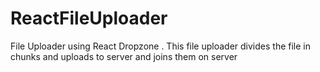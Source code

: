 # ReactFileUploader
File Uploader using React Dropzone . This file uploader divides the file in chunks and uploads to server and joins them on server
